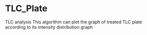 # TLC_Plate
TLC analysis
This algorithm can plot the graph of treated TLC plate according to its intensity distribution graph
